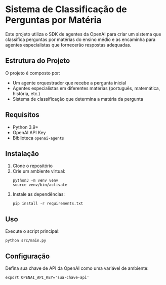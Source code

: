 # Sistema de Classificação de Perguntas por Matéria

Este projeto utiliza o SDK de agentes da OpenAI para criar um sistema que classifica perguntas por matérias do ensino médio e as encaminha para agentes especialistas que fornecerão respostas adequadas.

## Estrutura do Projeto

O projeto é composto por:

- Um agente orquestrador que recebe a pergunta inicial
- Agentes especialistas em diferentes matérias (português, matemática, história, etc.)
- Sistema de classificação que determina a matéria da pergunta

## Requisitos

- Python 3.9+
- OpenAI API Key
- Biblioteca `openai-agents`

## Instalação

1. Clone o repositório
2. Crie um ambiente virtual:
   ```
   python3 -m venv venv
   source venv/bin/activate
   ```
3. Instale as dependências:
   ```
   pip install -r requirements.txt
   ```

## Uso

Execute o script principal:

```
python src/main.py
```

## Configuração

Defina sua chave de API da OpenAI como uma variável de ambiente:

```
export OPENAI_API_KEY='sua-chave-api'
```
